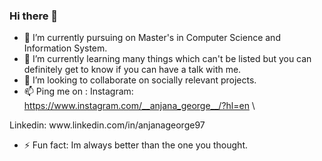 ### Hi there 👋

<!--
**Anjana97/Anjana97** is a ✨ _special_ ✨ repository because its `README.md` (this file) appears on your GitHub profile.

Here are some ideas to get you started: -->

- 🔭 I’m currently pursuing on Master's in Computer Science and Information System.
- 🌱 I’m currently learning many things which can't be listed but you can definitely get to know if you can have a talk with me.
- 👯 I’m looking to collaborate on socially relevant projects.
- 📫 Ping me on :  Instagram: https://www.instagram.com/__anjana_george__/?hl=en \
<!--            --> Linkedin: www.linkedin.com/in/anjanageorge97
- ⚡ Fun fact: Im always better than the one you thought.
